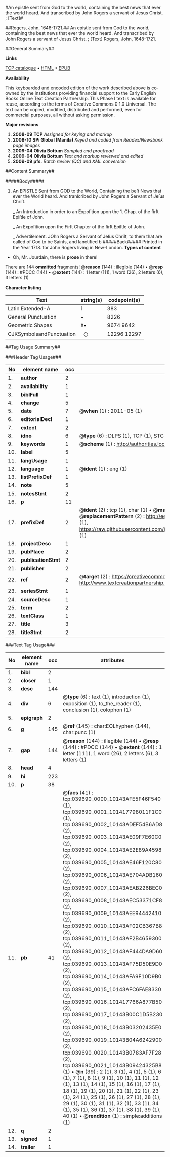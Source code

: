 #An epistle sent from God to the world, containing the best news that ever the world heard. And transcribed by John Rogers a servant of Jesus Christ. ; [Text]#

##Rogers, John, 1648-1721.##
An epistle sent from God to the world, containing the best news that ever the world heard. And transcribed by John Rogers a servant of Jesus Christ. ; [Text]
Rogers, John, 1648-1721.

##General Summary##

**Links**

[TCP catalogue](http://www.ota.ox.ac.uk/tcp/)  • 
[HTML](http://tei.it.ox.ac.uk/tcp/Texts-HTML/free/N29/N29846.html)  • 
[EPUB](http://tei.it.ox.ac.uk/tcp/Texts-EPUB/free/N29/N29846.epub)

**Availability**

This keyboarded and encoded edition of the
	       work described above is co-owned by the institutions
	       providing financial support to the Early English Books
	       Online Text Creation Partnership. This Phase I text is
	       available for reuse, according to the terms of Creative
	       Commons 0 1.0 Universal. The text can be copied,
	       modified, distributed and performed, even for
	       commercial purposes, all without asking permission.

**Major revisions**

1. __2008-09__ __TCP__ *Assigned for keying and markup*
1. __2008-10__ __SPi Global (Manila)__ *Keyed and coded from Readex/Newsbank page images*
1. __2009-04__ __Olivia Bottum__ *Sampled and proofread*
1. __2009-04__ __Olivia Bottum__ *Text and markup reviewed and edited*
1. __2009-09__ __pfs.__ *Batch review (QC) and XML conversion*

##Content Summary##

#####Body#####

1. An EPISTLE Sent from GOD to the World, Containing the beſt News that ever the World heard. And tranſcribed by John Rogers a Servant of Jeſus Chriſt.

    _ An Introduction in order to an Expoſition upon the 1. Chap. of the firſt Epiſtle of John.

    _ An Expoſition upon the Firſt Chapter of the firſt Epiſtle of John.

    _ Advertiſement.
JOhn Rogers a Servant of Jeſus Chriſt, to them that are called of God to be Saints, and ſanctified b
#####Back#####
Printed in the Year 1718. for John Rogers living in New-London.
**Types of content**

  * Oh, Mr. Jourdain, there is **prose** in there!

There are 144 **ommitted** fragments! 
 @__reason__ (144) : illegible (144)  •  @__resp__ (144) : #PDCC (144)  •  @__extent__ (144) : 1 letter (111), 1 word (26), 2 letters (6), 3 letters (1)

**Character listing**


|Text|string(s)|codepoint(s)|
|---|---|---|
|Latin Extended-A|ſ|383|
|General Punctuation|•|8226|
|Geometric Shapes|◊▪|9674 9642|
|CJKSymbolsandPunctuation|〈〉|12296 12297|

##Tag Usage Summary##

###Header Tag Usage###

|No|element name|occ|attributes|
|---|---|---|---|
|1.|__author__|2||
|2.|__availability__|1||
|3.|__biblFull__|1||
|4.|__change__|5||
|5.|__date__|7| @__when__ (1) : 2011-05 (1)|
|6.|__editorialDecl__|1||
|7.|__extent__|2||
|8.|__idno__|6| @__type__ (6) : DLPS (1), TCP (1), STC (1), NOTIS (1), IMAGE-SET (1), EVANS-CITATION (1)|
|9.|__keywords__|1| @__scheme__ (1) : http://authorities.loc.gov/ (1)|
|10.|__label__|5||
|11.|__langUsage__|1||
|12.|__language__|1| @__ident__ (1) : eng (1)|
|13.|__listPrefixDef__|1||
|14.|__note__|5||
|15.|__notesStmt__|2||
|16.|__p__|11||
|17.|__prefixDef__|2| @__ident__ (2) : tcp (1), char (1)  •  @__matchPattern__ (2) : ([0-9\-]+):([0-9IVX]+) (1), (.+) (1)  •  @__replacementPattern__ (2) : http://eebo.chadwyck.com/downloadtiff?vid=$1&page=$2 (1), https://raw.githubusercontent.com/textcreationpartnership/Texts/master/tcpchars.xml#$1 (1)|
|18.|__projectDesc__|1||
|19.|__pubPlace__|2||
|20.|__publicationStmt__|2||
|21.|__publisher__|2||
|22.|__ref__|2| @__target__ (2) : https://creativecommons.org/publicdomain/zero/1.0/ (1), http://www.textcreationpartnership.org/docs/. (1)|
|23.|__seriesStmt__|1||
|24.|__sourceDesc__|1||
|25.|__term__|2||
|26.|__textClass__|1||
|27.|__title__|3||
|28.|__titleStmt__|2||


###Text Tag Usage###

|No|element name|occ|attributes|
|---|---|---|---|
|1.|__bibl__|2||
|2.|__closer__|1||
|3.|__desc__|144||
|4.|__div__|6| @__type__ (6) : text (1), introduction (1), exposition (1), to_the_reader (1), conclusion (1), colophon (1)|
|5.|__epigraph__|2||
|6.|__g__|145| @__ref__ (145) : char:EOLhyphen (144), char:punc (1)|
|7.|__gap__|144| @__reason__ (144) : illegible (144)  •  @__resp__ (144) : #PDCC (144)  •  @__extent__ (144) : 1 letter (111), 1 word (26), 2 letters (6), 3 letters (1)|
|8.|__head__|4||
|9.|__hi__|223||
|10.|__p__|38||
|11.|__pb__|41| @__facs__ (41) : tcp:039690_0000_10143AFE5F46F540 (1), tcp:039690_0001_101417798011F1C0 (1), tcp:039690_0002_10143ADEF54B6AD8 (2), tcp:039690_0003_10143AE09F7E60C0 (2), tcp:039690_0004_10143AE2E89A4598 (2), tcp:039690_0005_10143AE46F120C80 (2), tcp:039690_0006_10143AE704ADB160 (2), tcp:039690_0007_10143AEAB226BEC0 (2), tcp:039690_0008_10143AEC53371CF8 (2), tcp:039690_0009_10143AEE94442410 (2), tcp:039690_0010_10143AF02CB367B8 (2), tcp:039690_0011_10143AF2B4659300 (2), tcp:039690_0012_10143AF444DA9D60 (2), tcp:039690_0013_10143AF75D50E9D0 (2), tcp:039690_0014_10143AFA9F10D9B0 (2), tcp:039690_0015_10143AFC6FAE8330 (2), tcp:039690_0016_101417766A877B50 (2), tcp:039690_0017_10143B00C1D5B230 (2), tcp:039690_0018_10143B03202435E0 (2), tcp:039690_0019_10143B04A6242900 (2), tcp:039690_0020_10143B0783AF7F28 (2), tcp:039690_0021_10143B09424325B8 (1)  •  @__n__ (39) : 2 (1), 3 (1), 4 (1), 5 (1), 6 (1), 7 (1), 8 (1), 9 (1), 10 (1), 11 (1), 12 (1), 13 (1), 14 (1), 15 (1), 16 (1), 17 (1), 18 (1), 19 (1), 20 (1), 21 (1), 22 (1), 23 (1), 24 (1), 25 (1), 26 (1), 27 (1), 28 (1), 29 (1), 30 (1), 31 (1), 32 (1), 33 (1), 34 (1), 35 (1), 36 (1), 37 (1), 38 (1), 39 (1), 40 (1)  •  @__rendition__ (1) : simple:additions (1)|
|12.|__q__|2||
|13.|__signed__|1||
|14.|__trailer__|1||
